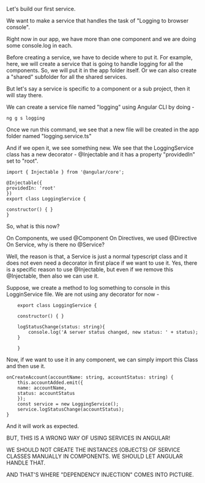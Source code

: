 Let's build our first service.

We want to make a service that handles the task of "Logging to browser console".

Right now in our app, we have more than one component and we are doing some console.log in each.

Before creating a service, we have to decide where to put it. For example, here, we will create a service that is going to handle logging for all the components. So, we will put it in the app folder itself. Or we can also create a "shared" subfolder for all the shared services.

But let's say a service is specific to a component or a sub project, then it will stay there.

We can create a service file named "logging" using Angular CLI by doing - 

    ng g s logging

Once we run this command, we see that a new file will be created in the app folder named "logging.service.ts"

And if we open it, we see something new. We see that the LoggingService class has a new decorator - @Injectable and it has a property "providedIn" set to "root".

    import { Injectable } from '@angular/core';

    @Injectable({
    providedIn: 'root'
    })
    export class LoggingService {

    constructor() { }
    }


So, what is this now?

On Components, we used @Component
On Directives, we used @Directive
On Service, why is there no @Service?

Well, the reason is that, a Service is just a normal typescript class and it does not even need a decorator in first place if we want to use it. Yes, there is a specific reason to use @Injectable, but even if we remove this @Injectable, then also we can use it.

Suppose, we create a method to log something to console in this LogginService file. We are not using any decorator for now - 

        export class LoggingService {

        constructor() { }

        logStatusChange(status: string){
            console.log('A server status changed, new status: ' + status);
        }

        }

Now, if we want to use it in any component, we can simply import this Class and then use it.


    onCreateAccount(accountName: string, accountStatus: string) {
        this.accountAdded.emit({
        name: accountName,
        status: accountStatus
        });
        const service = new LoggingService();
        service.logStatusChange(accountStatus);
    }

And it will work as expected.

BUT, THIS IS A WRONG WAY OF USING SERVICES IN ANGULAR!

WE SHOULD NOT CREATE THE INSTANCES (OBJECTS) OF SERVICE CLASSES MANUALLY IN COMPONENTS. WE SHOULD LET ANGULAR HANDLE THAT.

AND THAT'S WHERE "DEPENDENCY INJECTION" COMES INTO PICTURE.
